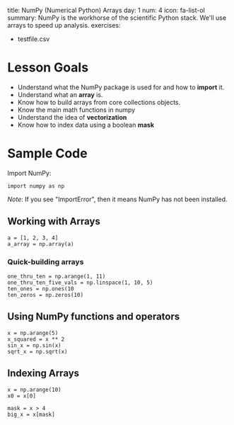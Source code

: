 title: NumPy (Numerical Python) Arrays
day: 1
num: 4
icon: fa-list-ol
summary: NumPy is the workhorse of the scientific Python stack.  We'll use arrays to speed up analysis.
exercises:
  - testfile.csv

# Lesson Goals

  - Understand what the NumPy package is used for and how to **import** it.
  - Understand what an **array** is.
  - Know how to build arrays from core collections objects.
  - Know the main math functions in numpy
  - Understand the idea of **vectorization**
  - Know how to index data using a boolean **mask**

# Sample Code

Import NumPy:

    import numpy as np

*Note*: If you see "ImportError", then it means NumPy has not been installed.

## Working with Arrays

    a = [1, 2, 3, 4]
    a_array = np.array(a)

### Quick-building arrays

    one_thru_ten = np.arange(1, 11)
    one_thru_ten_five_vals = np.linspace(1, 10, 5)
    ten_ones = np.ones(10
    ten_zeros = np.zeros(10)

## Using NumPy functions and operators

    x = np.arange(5)
    x_squared = x ** 2
    sin_x = np.sin(x)
    sqrt_x = np.sqrt(x)

## Indexing Arrays

    x = np.arange(10)
    x0 = x[0]

    mask = x > 4
    big_x = x[mask]

